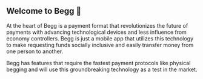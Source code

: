 ## Welcome to Begg 👋

At the heart of Begg is a payment format that revolutionizes the future of payments with advancing technological devices and less influence from economy controllers. Begg is just a mobile app that utilizes this technology to make requesting funds socially inclusive and easily transfer money from one person to another.

Begg has features that require the fastest payment protocols like physical begging and will use this groundbreaking technology as a test in the market. 

<!--

**Here are some ideas to get you started:**

🙋‍♀️ A short introduction - what is your organization all about?
🌈 Contribution guidelines - how can the community get involved?
👩‍💻 Useful resources - where can the community find your docs? Is there anything else the community should know?
🍿 Fun facts - what does your team eat for breakfast?
🧙 Remember, you can do mighty things with the power of [Markdown](https://docs.github.com/github/writing-on-github/getting-started-with-writing-and-formatting-on-github/basic-writing-and-formatting-syntax)
-->

